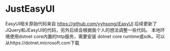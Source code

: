 # JustEasyUI
EasyUI相关原始代码来自 https://github.com/yyhsong/iEasyUI
后续更新了JQuery和JEasyUI的代码，另外后续会根据我个人的想法调整一些代码。
本地环境使用dotnet core内置的http服务，需要安装 dotnet core runtime或sdk。可以从https://dotnet.microsoft.com下载